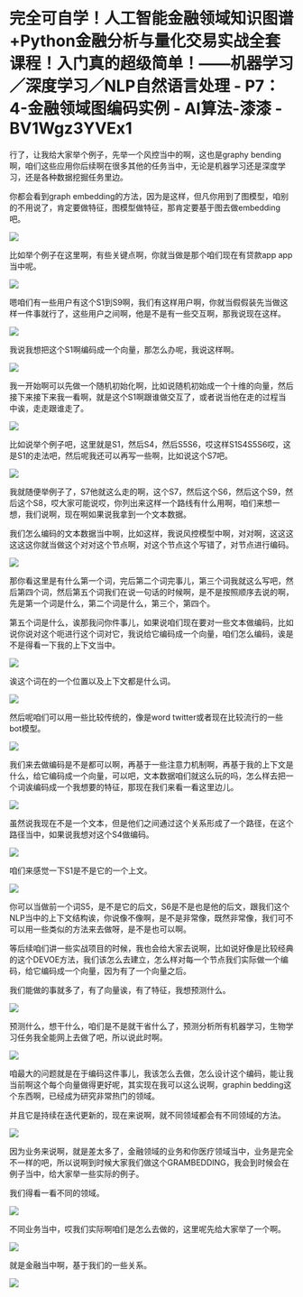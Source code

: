 # 完全可自学！人工智能金融领域知识图谱+Python金融分析与量化交易实战全套课程！入门真的超级简单！——机器学习／深度学习／NLP自然语言处理 - P7：4-金融领域图编码实例 - AI算法-漆漆 - BV1Wgz3YVEx1

行了，让我给大家举个例子，先举一个风控当中的啊，这也是graphy bending啊，咱们这些应用你后续啊在很多其他的任务当中，无论是机器学习还是深度学习，还是各种数据挖掘任务里边。

你都会看到graph embedding的方法，因为是这样，但凡你用到了图模型，咱别的不用说了，肯定要做特征，图模型做特征，那肯定要基于图去做embedding吧。



![](img/aa233b0e57c72c08b8a003d201a6c4cc_1.png)

比如举个例子在这里啊，有些关键点啊，你就当做是那个咱们现在有贷款app app当中呢。

![](img/aa233b0e57c72c08b8a003d201a6c4cc_3.png)

嗯咱们有一些用户有这个S1到S9啊，我们有这样用户啊，你就当假假装先当做这样一件事就行了，这些用户之间啊，他是不是有一些交互啊，那我说现在这样。



![](img/aa233b0e57c72c08b8a003d201a6c4cc_5.png)

我说我想把这个S1啊编码成一个向量，那怎么办呢，我说这样啊。

![](img/aa233b0e57c72c08b8a003d201a6c4cc_7.png)

我一开始啊可以先做一个随机初始化啊，比如说随机初始成一个十维的向量，然后接下来接下来我一看啊，就是这个S1啊跟谁做交互了，或者说当他在走的过程当中诶，走走跟谁走了。



![](img/aa233b0e57c72c08b8a003d201a6c4cc_9.png)

比如说举个例子吧，这里就是S1，然后S4，然后S5S6，哎这样S1S4S5S6哎，这是S1的走法吧，然后呢我还可以再写一些啊，比如说这个S7吧。



![](img/aa233b0e57c72c08b8a003d201a6c4cc_11.png)

我就随便举例子了，S7他就这么走的啊，这个S7，然后这个S6，然后这个S9，然后这个S8，哎大家可能说哎，你列出来这样一个路线有什么用啊，咱们来想一想，我们说啊，现在啊如果说我拿到一个文本数据。

我们怎么编码的文本数据当中啊，比如这样，我说风控模型中啊，对对啊，这这这这这这你就当做这个对对这个节点啊，对这个节点这个写错了，对节点进行编码。



![](img/aa233b0e57c72c08b8a003d201a6c4cc_13.png)

那你看这里是有什么第一个词，完后第二个词完事儿，第三个词我就这么写吧，然后第四个词，然后第五个词我们在说一句话的时候啊，是不是按照顺序去说的啊，先是第一个词是什么，第二个词是什么，第三个，第四个。

第五个词是什么，诶那我问你件事儿，如果说咱们现在要对一些文本做编码，比如说你说对这个呃进行这个词对它，我说给它编码成一个向量，咱们怎么编码，诶是不是得看一下我的上下文当中。



![](img/aa233b0e57c72c08b8a003d201a6c4cc_15.png)

诶这个词在的一个位置以及上下文都是什么词。

![](img/aa233b0e57c72c08b8a003d201a6c4cc_17.png)

然后呢咱们可以用一些比较传统的，像是word twitter或者现在比较流行的一些bot模型。

![](img/aa233b0e57c72c08b8a003d201a6c4cc_19.png)

我们来去做编码是不是都可以啊，再基于一些注意力机制啊，再基于我的上下文是什么，给它编码成一个向量，可以吧，文本数据咱们就这么玩的吗，怎么样去把一个词诶编码成一个我想要的特征，那现在我们来看一看这里边儿。



![](img/aa233b0e57c72c08b8a003d201a6c4cc_21.png)

虽然说我现在不是一个文本，但是他们之间通过这个关系形成了一个路径，在这个路径当中，如果说我想对这个S4做编码。



![](img/aa233b0e57c72c08b8a003d201a6c4cc_23.png)

咱们来感觉一下S1是不是它的一个上文。

![](img/aa233b0e57c72c08b8a003d201a6c4cc_25.png)

你可以当做前一个词S5，是不是它的后文，S6是不是也是他的后文，跟我们这个NLP当中的上下文结构诶，你说像不像啊，是不是非常像，既然非常像，我们可不可以用一些类似的方法来去做呀，是不是也可以啊。

等后续咱们讲一些实战项目的时候，我也会给大家去说啊，比如说好像是比较经典的这个DEVOE方法，我们该怎么去建立，怎么样对每一个节点我们实际做一个编码，给它编码成一个向量，因为有了一个向量之后。

我们能做的事就多了，有了向量诶，有了特征，我想预测什么。

![](img/aa233b0e57c72c08b8a003d201a6c4cc_27.png)

预测什么，想干什么，咱们是不是就干省什么了，预测分析所有机器学习，生物学习任务我全能网上去做了吧，所以说此时啊。



![](img/aa233b0e57c72c08b8a003d201a6c4cc_29.png)

咱最大的问题就是在于编码这件事儿，我该怎么去做，怎么设计这个编码，能让我当前啊这个每个向量做得更好呢，其实现在我可以这么说啊，graphin bedding这个东西啊，已经成为研究非常热门的领域。

并且它是持续在迭代更新的，现在来说啊，就不同领域都会有不同领域的方法。

![](img/aa233b0e57c72c08b8a003d201a6c4cc_31.png)

因为业务来说啊，就是差太多了，金融领域的业务和你医疗领域当中，业务是完全不一样的吧，所以说啊到时候大家我们做这个GRAMBEDDING，我会到时候会在例子当中，给大家举一些实际的例子。

我们得看一看不同的领域。

![](img/aa233b0e57c72c08b8a003d201a6c4cc_33.png)

不同业务当中，哎我们实际啊咱们是怎么去做的，这里呢先给大家举了一个啊。

![](img/aa233b0e57c72c08b8a003d201a6c4cc_35.png)

就是金融当中啊，基于我们的一些关系。

![](img/aa233b0e57c72c08b8a003d201a6c4cc_37.png)